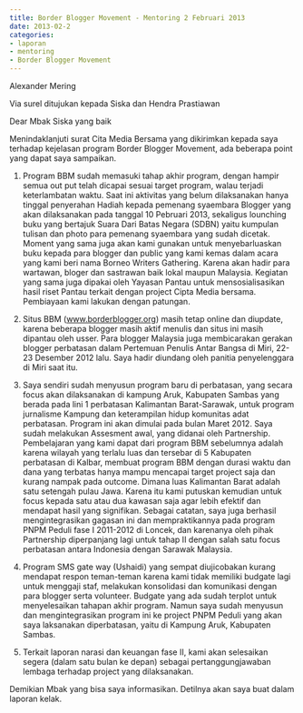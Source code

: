 ```yaml
---
title: Border Blogger Movement - Mentoring 2 Februari 2013 
date: 2013-02-2
categories:
- laporan
- mentoring
- Border Blogger Movement
---
```


Alexander Mering

Via surel ditujukan kepada Siska dan Hendra Prastiawan


Dear Mbak Siska yang baik

Menindaklanjuti surat Cita Media Bersama yang dikirimkan kepada saya terhadap kejelasan program Border Blogger Movement, ada beberapa 
point yang dapat saya sampaikan.

1. Program BBM sudah memasuki tahap akhir program, dengan hampir semua out put telah dicapai sesuai target program, walau terjadi 
keterlambatan waktu. Saat ini aktivitas yang belum dilaksanakan hanya tinggal penyerahan Hadiah kepada pemenang syaembara Blogger yang 
akan dilaksanakan pada tanggal 10 Pebruari 2013, sekaligus lounching buku yang bertajuk Suara Dari Batas  Negara (SDBN) yaitu kumpulan 
tulisan dan photo para pemenang syaembara yang sudah dicetak. Moment yang sama juga akan kami gunakan untuk menyebarluaskan buku 
kepada para blogger dan public yang kami kemas dalam acara yang kami beri nama Borneo Writers Gathering. Karena akan hadir para 
wartawan, bloger dan sastrawan baik lokal maupun Malaysia.  Kegiatan yang sama juga dipakai oleh Yayasan Pantau untuk 
mensosialisasikan hasil riset Pantau terkait dengan project Cipta Media bersama. Pembiayaan kami lakukan dengan patungan.

2. Situs BBM (www.borderblogger.org) masih tetap online dan diupdate, karena beberapa blogger masih aktif menulis dan situs ini masih 
dipantau oleh usser. Para blogger Malaysia juga membicarakan gerakan blogger perbatasan dalam Pertemuan Penulis Antar Bangsa di Miri, 
22-23 Desember 2012 lalu. Saya hadir diundang oleh panitia penyelenggara di Miri saat itu.

3. Saya sendiri sudah menyusun program baru di perbatasan, yang secara focus akan dilaksanakan di kampung Aruk, Kabupaten Sambas yang 
berada pada lini 1 perbatasan Kalimantan Barat-Sarawak, untuk program jurnalisme Kampung dan keterampilan hidup komunitas adat 
perbatasan. Program ini akan dimulai pada bulan Maret 2012. Saya sudah melakukan Assesment awal, yang didanai oleh Partnership.  
Pembelajaran yang kami dapat dari program BBM sebelumnya adalah karena wilayah yang terlalu luas dan tersebar di 5 Kabupaten 
perbatasan di Kalbar, membuat program BBM dengan durasi waktu dan dana yang terbatas hanya mampu mencapai target project saja dan 
kurang nampak pada outcome. Dimana luas Kalimantan Barat adalah satu setengah pulau Jawa. Karena itu kami putuskan kemudian untuk 
focus kepada satu atau dua kawasan saja agar lebih efektif dan mendapat hasil yang signifikan. Sebagai catatan, saya juga berhasil 
mengintegrasikan gagasan ini dan mempraktikannya  pada program  PNPM Peduli fase I  2011-2012 di Loncek, dan karenanya oleh pihak 
Partnership diperpanjang lagi  untuk tahap II dengan salah satu focus perbatasan antara Indonesia dengan Sarawak Malaysia.

4. Program SMS  gate way (Ushaidi) yang sempat diujicobakan kurang mendapat respon teman-teman karena kami tidak memiliki budgate lagi 
untuk menggaji staf, melakukan konsolidasi dan komunikasi dengan para blogger serta volunteer. Budgate yang ada sudah terplot untuk 
menyelesaikan tahapan akhir program.  Namun saya sudah menyusun dan mengintegrasikan program ini ke project PNPM Peduli yang akan saya 
laksanakan diperbatasan, yaitu di Kampung Aruk, Kabupaten Sambas.

5. Terkait laporan narasi dan keuangan fase II, kami akan selesaikan segera (dalam satu bulan ke depan) sebagai pertanggungjawaban 
lembaga terhadap project yang dilaksanakan.

Demikian Mbak yang bisa saya informasikan. Detilnya akan saya buat dalam laporan kelak.

